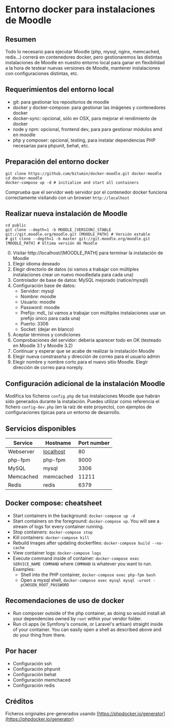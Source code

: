 # Entorno docker para instalaciones de Moodle

## Resumen

Todo lo necesario para ejecutar Moodle (php, mysql, nginx, memcached, redis...) correrá en contenedores docker, pero gestionaremos las distintas instalaciones de Moodle en nuestro entorno local para ganar en flexibilidad a la hora de testear nuevas versiones de Moodle, mantener instalaciones con configuraciones distintas, etc.

## Requerimientos del entorno local

* git: para gestionar los repositorios de moodle
* docker y docker-compose: para gestionar las imágenes y contenedores docker
* docker-sync: opcional, sólo en OSX, para mejorar el rendimiento de docker
* node y npm: opcional, frontend dev, para para gestionar módulos amd en moodle
* php y composer: opcional, testing, para instalar dependencias PHP necesarias para phpunit, behat, etc.

## Preparación del entorno docker

```
git clone https://github.com/bitumin/docker-moodle.git docker-moodle
cd docker-moodle
docker-compose up -d # initialize and start all containers
```

Comprueba que el servidor web servidor por el contenedor docker funciona correctamente visitando con un browser `http://localhost`

## Realizar nueva instalación de Moodle

```
cd public
git clone --depth=1 -b MOODLE_[VERSION]_STABLE git://git.moodle.org/moodle.git [MOODLE_PATH] # Versión estable
# git clone --depth=1 -b master git://git.moodle.org/moodle.git [MOODLE_PATH] # Última versión de Moodle
```

0. Visitar http://localhost/\[MOODLE_PATH\] para terminar la instalación de Moodle
1. Elegir idioma deseado
2. Elegir directorio de datos (si vamos a trabajar con múltiples instalaciones crear un nuevo moodledata para cada una)
3. Controlador de base de datos: MySQL mejorado (natice/mysqli)
4. Configuración base de datos:
    * Servidor: mysql
    * Nombre: moodle
    * Usuario: moodle
    * Password: moodle
    * Prefijo: mdl_ (si vamos a trabajar con múltiples instalaciones usar un prefijo único para cada una)
    * Puerto: 3306
    * Socket: (dejar en blanco)
5. Aceptar términos y condiciones
6. Comprobaciones del servidor: debería aparecer todo en OK (testeado en Moodle 3.1 y Moodle 3.2)
7. Continuar y esperar que se acabe de realizar la instalación Moodle
8. Elegir nueva constraseña y dirección de correo para el usuario admin
9. Elegir nombre y nombre corto para el nuevo sitio Moodle. Elegir dirección de correo para noreply.

## Configuración adicional de la instalación Moodle

Modifica los ficheros `config.php` de tus instalaciones Moodle que habrán sido generados durante la instalación. Puedes utilizar como referencia el fichero `config-dev.php` (en la raíz de este proyecto), con ejemplos de configuraciones típicas para un entorno de desarrollo. 

## Servicios disponibles

Service|Hostname|Port number
------|---------|-----------
Webserver|[localhost](http://localhost)|80
php-fpm|php-fpm|9000
MySQL|mysql|3306
Memcached|memcached|11211
Redis|redis|6379

## Docker compose: cheatsheet

  * Start containers in the background: `docker-compose up -d`
  * Start containers on the foreground: `docker-compose up`. You will see a stream of logs for every container running.
  * Stop containers: `docker-compose stop`
  * Kill containers: `docker-compose kill`
  * Rebuild images after updating dockerfiles: `docker-compose build --no-cache`
  * View container logs: `docker-compose logs`
  * Execute command inside of container: `docker-compose exec SERVICE_NAME COMMAND` where `COMMAND` is whatever you want to run. Examples:
    * Shell into the PHP container, `docker-compose exec php-fpm bash`
    * Open a mysql shell, `docker-compose exec mysql mysql -uroot -pCHOSEN_ROOT_PASSWORD`

## Recomendaciones de uso de docker

* Run composer outside of the php container, as doing so would install all your dependencies owned by `root` within your vendor folder.
* Run cli apps (ie Symfony's console, or Laravel's artisan) straight inside of your container. You can easily open a shell as described above and do your thing from there.

## Por hacer

* Configuración ssh
* Configuración phpunit
* Configuración behat
* Configuración memchaced
* Configuración redis

## Créditos

Ficheros originales pre-generados usando [https://phpdocker.io/generator](https://phpdocker.io/generator)
